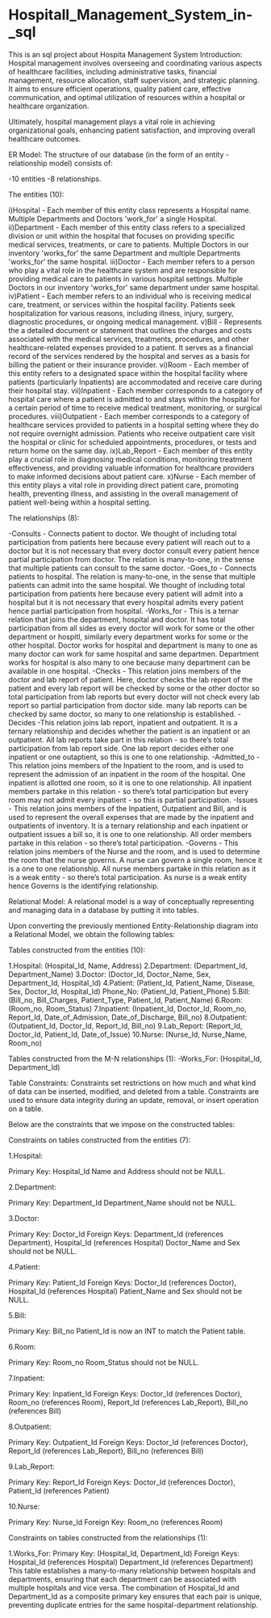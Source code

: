 # Hospitall_Management_System_in-_sql
This is an sql project about Hospita Management System
Introduction:
Hospital management involves overseeing and coordinating various aspects of healthcare facilities, including administrative tasks, financial management, resource allocation, staff supervision, and strategic planning. It aims to ensure efficient operations, quality patient care, effective communication, and optimal utilization of resources within a hospital or healthcare organization.

Ultimately, hospital management plays a vital role in achieving organizational goals, enhancing patient satisfaction, and improving overall healthcare outcomes.

ER Model:
The structure of our database (in the form of an entity - relationship model) consists of:

-10 entities
-8 relationships.

The entities (10):

i)Hospital - Each member of this entity class represents a Hospital name. Multiple Departments and Doctors 'work_for' a single Hospital.
ii)Department - Each member of this entity class refers to a specialized division or unit within the hospital that focuses on providing specific medical services, treatments, or care to patients. Multiple Doctors in our inventory 'works_for' the same Department and multiple Departments 'works_for' the same hospital.
iii)Doctor - Each member refers to a person who play a vital role in the healthcare system and are responsible for providing medical care to patients in various hospital settings. Multiple Doctors in our inventory 'works_for' same department under same hospital.
iv)Patient - Each member refers to an individual who is receiving medical care, treatment, or services within the hospital facility. Patients seek hospitalization for various reasons, including illness, injury, surgery, diagnostic procedures, or ongoing medical management.
v)Bill - Represents the a detailed document or statement that outlines the charges and costs associated with the medical services, treatments, procedures, and other healthcare-related expenses provided to a patient. It serves as a financial record of the services rendered by the hospital and serves as a basis for billing the patient or their insurance provider.
vi)Room - Each member of this entity refers to a designated space within the hospital facility where patients (particularly Inpatients) are accommodated and receive care during their hospital stay.
vii)Inpatient - Each member corresponds to a category of hospital care where a patient is admitted to and stays within the hospital for a certain period of time to receive medical treatment, monitoring, or surgical procedures.
viii)Outpatient - Each member corresponds to a category of healthcare services provided to patients in a hospital setting where they do not require overnight admission. Patients who receive outpatient care visit the hospital or clinic for scheduled appointments, procedures, or tests and return home on the same day.
ix)Lab_Report - Each member of this entity play a crucial role in diagnosing medical conditions, monitoring treatment effectiveness, and providing valuable information for healthcare providers to make informed decisions about patient care.
x)Nurse - Each member of this entity plays a vital role in providing direct patient care, promoting health, preventing illness, and assisting in the overall management of patient well-being within a hospital setting.

The relationships (8):

-Consults - Connects patient to doctor. We thought of including total participation from patients here because every patient will reach out to a doctor but it is not necessary that every doctor consult every patient hence partial participation from doctor. The relation is many-to-one, in the sense that multiple patients can consult to the same doctor.
-Goes_to - Connects patients to hospital. The relation is many-to-one, in the sense that multiple patients can admit into the same hospital. We thought of including total participation from patients here because every patient will admit into a hospital but it is not necessary that every hospital admits every patient hence partial participation from hospital.
-Works_for - This is a ternar relation that joins the department, hospital and doctor. It has total participation from all sides as every doctor will work for some or the other department or hospitl, similarly every department works for some or the other hospital. Doctor works for hospital and department is many to one as many doctor can work for same hospital and same departmen. Department works for hospital is also many to one because many department can be available in one hospital.
-Checks - This relation joins members of the doctor and lab report of patient. Here, doctor checks the lab report of the patient and every lab report will be checked by some or the other doctor so total participation from lab reports but every doctor will not check every lab report so partial participation from doctor side. many lab reports can be checked by same doctor, so many to one relationship is established.
-Decides -This relation joins lab report, inpatient and outpatient. It is a ternary relationship and decides whether the patient is an inpatient or an outpatient. All lab reports take part in this relation - so there’s total participation from lab report side. One lab report decides either one inpatient or one outaptient, so this is one to one relationship.
-Admitted_to - This relation joins members of the Inpatient to the room, and is used to represent the admission of an inpatient in the room of the hospital. One inpatient is allotted one room, so it is one to one relationship. All inpatient members partake in this relation - so there’s total participation but every room may not admit every inpatient - so this is partial participation.
-Issues - This relation joins members of the Inpatient, Outpatient and Bill, and is used to represent the overall expenses that are made by the inpatient and outpatients of inventory. It is a ternary relationship and each inpatient or outpatient issues a bill so, it is one to one relationship. All order members partake in this relation - so there’s total participation.
-Governs - This relation joins members of the Nurse and the room, and is used to determine the room that the nurse governs. A nurse can govern a single room, hence it is a one to one relationship. All nurse members partake in this relation as it is a weak entity - so there’s total participation. As nurse is a weak entity hence Governs is the identifying relationship.

Relational Model:
A relational model is a way of conceptually representing and managing data in a database by putting it into tables.

Upon converting the previously mentioned Entity-Relationship diagram into a Relational Model, we obtain the following tables:

Tables constructed from the entities (10):

1.Hospital: (Hospital_Id, Name, Address)
2.Department: (Department_Id, Department_Name)
3.Doctor: (Doctor_Id, Doctor_Name, Sex, Department_Id, Hospital_Id)
4.Patient: (Patient_Id, Patient_Name, Disease, Sex, Doctor_Id, Hospital_Id)
            Phone_No: (Patient_Id, Patient_Phone)
5.Bill: (Bill_no, Bill_Charges, Patient_Type, Patient_Id, Patient_Name)
6.Room: (Room_no, Room_Status)
7.Inpatient: (Inpatient_Id, Doctor_Id, Room_no, Report_Id, Date_of_Admission, Date_of_Discharge, Bill_no)
8.Outpatient: (Outpatient_Id, Doctor_Id, Report_Id, Bill_no)
9.Lab_Report: (Report_Id, Doctor_Id, Patient_Id, Date_of_Issue)
10.Nurse: (Nurse_Id, Nurse_Name, Room_no)

Tables constructed from the M-N relationships (1):
-Works_For: (Hospital_Id, Department_Id)

Table Constraints:
Constraints set restrictions on how much and what kind of data can be inserted, modified, and deleted from a table. Constraints are used to ensure data integrity during an update, removal, or insert operation on a table.

Below are the constraints that we impose on the constructed tables:

Constraints on tables constructed from the entities (7):

1.Hospital:

Primary Key: Hospital_Id
Name and Address should not be NULL.

2.Department:

Primary Key: Department_Id
Department_Name should not be NULL.

3.Doctor:

Primary Key: Doctor_Id
Foreign Keys: Department_Id (references Department), Hospital_Id (references Hospital)
Doctor_Name and Sex should not be NULL.

4.Patient:

Primary Key: Patient_Id
Foreign Keys: Doctor_Id (references Doctor), Hospital_Id (references Hospital)
Patient_Name and Sex should not be NULL.

5.Bill:

Primary Key: Bill_no
Patient_Id is now an INT to match the Patient table.

6.Room:

Primary Key: Room_no
Room_Status should not be NULL.

7.Inpatient:

Primary Key: Inpatient_Id
Foreign Keys: Doctor_Id (references Doctor), Room_no (references Room), Report_Id (references Lab_Report), Bill_no (references Bill)

8.Outpatient:

Primary Key: Outpatient_Id
Foreign Keys: Doctor_Id (references Doctor), Report_Id (references Lab_Report), Bill_no (references Bill)

9.Lab_Report:

Primary Key: Report_Id
Foreign Keys: Doctor_Id (references Doctor), Patient_Id (references Patient)

10.Nurse:

Primary Key: Nurse_Id
Foreign Key: Room_no (references Room)

Constraints on tables constructed from the relationships (1):

1.Works_For:
   Primary Key: (Hospital_Id, Department_Id)
   Foreign Keys:
     Hospital_Id (references Hospital)
     Department_Id (references Department)
  This table establishes a many-to-many relationship between hospitals and departments, ensuring that each department can be associated with multiple hospitals and vice versa. The combination of Hospital_Id and   Department_Id as a composite primary key ensures that each pair is unique, preventing duplicate entries for the same hospital-department relationship.
